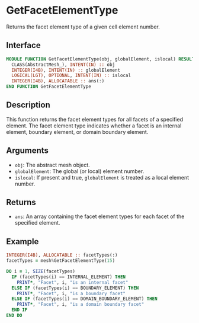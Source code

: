 # GetFacetElementType

Returns the facet element type of a given cell element number.

## Interface

```fortran
MODULE FUNCTION GetFacetElementType(obj, globalElement, islocal) RESULT(ans)
  CLASS(AbstractMesh_), INTENT(IN) :: obj
  INTEGER(I4B), INTENT(IN) :: globalElement
  LOGICAL(LGT), OPTIONAL, INTENT(IN) :: islocal
  INTEGER(I4B), ALLOCATABLE :: ans(:)
END FUNCTION GetFacetElementType
```

## Description

This function returns the facet element types for all facets of a specified element. The facet element type indicates whether a facet is an internal element, boundary element, or domain boundary element.

## Arguments

- `obj`: The abstract mesh object.
- `globalElement`: The global (or local) element number.
- `islocal`: If present and true, `globalElement` is treated as a local element number.

## Returns

- `ans`: An array containing the facet element types for each facet of the specified element.

## Example

```fortran
INTEGER(I4B), ALLOCATABLE :: facetTypes(:)
facetTypes = mesh%GetFacetElementType(15)

DO i = 1, SIZE(facetTypes)
  IF (facetTypes(i) == INTERNAL_ELEMENT) THEN
    PRINT*, "Facet", i, "is an internal facet"
  ELSE IF (facetTypes(i) == BOUNDARY_ELEMENT) THEN
    PRINT*, "Facet", i, "is a boundary facet"
  ELSE IF (facetTypes(i) == DOMAIN_BOUNDARY_ELEMENT) THEN
    PRINT*, "Facet", i, "is a domain boundary facet"
  END IF
END DO
```
